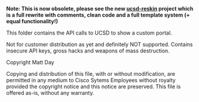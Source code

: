 **Note: This is now obsolete, please see the new [ucsd-reskin](https://github.com/CiscoUKIDCDev/ucsd-reskin) project which is a full rewrite with comments, clean code and a full template system (+ equal functionality!)**

This folder contains the API calls to UCSD to show a custom portal.

Not for customer distribution as yet and definitely NOT supported. Contains insecure API keys, gross hacks and weapons of mass destruction.

Copyright Matt Day

Copying and distribution of this file, with or without modification,
are permitted in any medium to Cisco Sytems Employees without royalty
provided the copyright notice and this notice are preserved.  This
file is offered as-is, without any warranty.
